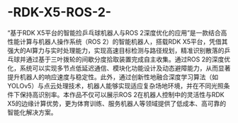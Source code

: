 # -RDK-X5-ROS-2-
“基于RDK X5平台的智能捡乒乓球机器人与ROS 2深度优化的应用”是一款结合高性能计算与机器人操作系统（ROS 2）的智能机器人，搭载RDK X5平台，凭借其强大的AI算力与实时处理能力，实现高速目标检测与路径规划，精准识别散落的乒乓球并通过基于三叶拨轮的间歇分度拾取装置完成自主收集。通过ROS 2的深度优化，系统可以实现多节点低延迟通信、模块化功能设计及动态避障能力，从而显著提升机器人的响应速度与稳定性。此外，通过创新性地融合深度学习算法（如YOLOv5）与点云处理技术，机器人能够实现适应复杂场地环境，并在不同光照条件下保持高识别率。本作品不仅可以展示ROS 2在机器人控制中的灵活性与RDK X5的边缘计算优势，更为体育训练、服务机器人等领域提供了低成本、高可靠的智能化解决方案。
